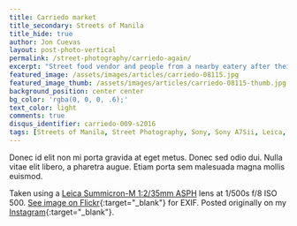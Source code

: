 ```yaml
---
title: Carriedo market
title_secondary: Streets of Manila
title_hide: true
author: Jon Cuevas
layout: post-photo-vertical
permalink: /street-photography/carriedo-again/
excerpt: "Street food vendor and people from a nearby eatery after their meal."
featured_image: /assets/images/articles/carriedo-08115.jpg
featured_image_thumb: /assets/images/articles/carriedo-08115-thumb.jpg
background_position: center center
bg_color: 'rgba(0, 0, 0, .6);'
text_color: light
comments: true
disqus_identifier: carriedo-009-s2016
tags: [Streets of Manila, Street Photography, Sony, Sony A7Sii, Leica, Manila, Photography, Mirrorless]
---
```


Donec id elit non mi porta gravida at eget metus. Donec sed odio dui. Nulla vitae elit libero, a pharetra augue. Etiam porta sem malesuada magna mollis euismod.

Taken using a [Leica Summicron-M 1:2/35mm ASPH][6] lens at 1/500s f/8 ISO 500. [See image on Flickr][1]{:target="_blank"} for EXIF. Posted originally on my [Instagram][2]{:target="_blank"}.

[1]: https://www.flickr.com/photos/archondigital/24382519322/
[2]: https://www.instagram.com/p/BAtHxCFmq62/
[4]: /topic/nazareno-2016/
[5]: /topic/sony-a7sii/
[6]: /topic/leica/